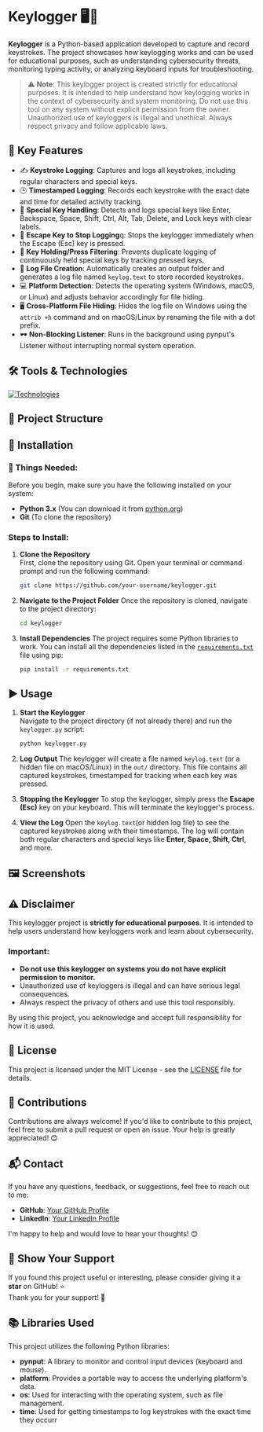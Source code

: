# Keylogger 🖥️🔑
**Keylogger** is a Python-based application developed to capture and record keystrokes. The project showcases how keylogging works and can be used for educational purposes, such as understanding cybersecurity threats, monitoring typing activity, or analyzing keyboard inputs for troubleshooting.

> ⚠️ **Note**: This keylogger project is created strictly for educational purposes. It is intended to help understand how keylogging works in the context of cybersecurity and system monitoring. Do not use this tool on any system without explicit permission from the owner. Unauthorized use of keyloggers is illegal and unethical. Always respect privacy and follow applicable laws.

## 🚀 Key Features
- ✍️ **Keystroke Logging**: Captures and logs all keystrokes, including regular characters and special keys.
- 🕒 **Timestamped Logging**: Records each keystroke with the exact date and time for detailed activity tracking.
- 🎯 **Special Key Handling**: Detects and logs special keys like Enter, Backspace, Space, Shift, Ctrl, Alt, Tab, Delete, and Lock keys with clear labels.
- 🛑 **Escape Key to Stop Logging**q: Stops the keylogger immediately when the Escape (Esc) key is pressed.
- 🔄 **Key Holding/Press Filtering**: Prevents duplicate logging of continuously held special keys by tracking pressed keys.
- 📁 **Log File Creation**: Automatically creates an output folder and generates a log file named `keylog.text` to store recorded keystrokes.
- 💻 **Platform Detection**: Detects the operating system (Windows, macOS, or Linux) and adjusts behavior accordingly for file hiding.
- 🖥️ **Cross-Platform File Hiding**: Hides the log file on Windows using the `attrib +h` command and on macOS/Linux by renaming the file with a dot prefix.
- 🕶️ **Non-Blocking Listener**: Runs in the background using pynput's Listener without interrupting normal system operation.

## 🛠️ Tools & Technologies
[![Technologies](https://skillicons.dev/icons?i=git,github,vscode,py,md,windows)](https://skillicons.dev)
## 📂 Project Structure
## 🔧 Installation
### 📝 Things Needed:
Before you begin, make sure you have the following installed on your system:
- **Python 3.x** (You can download it from [python.org](https://www.python.org/downloads/))
- **Git** (To clone the repository)

### Steps to Install:

1. **Clone the Repository**  
   First, clone the repository using Git. Open your terminal or command prompt and run the following command:
   
   ```bash
   git clone https://github.com/your-username/keylogger.git
   ```
2. **Navigate to the Project Folder**
   Once the repository is cloned, navigate to the project directory:

   ```bash
   cd keylogger
   ```
3. **Install Dependencies**
   The project requires some Python libraries to work. You can install all the dependencies listed in the [`requirements.txt`](./requirements.txt) file using pip:
   ```bash
   pip install -r requirements.txt
   ```
   
## ▶️ Usage
1. **Start the Keylogger**  
   Navigate to the project directory (if not already there) and run the `keylogger.py` script:
   ```bash
   python keylogger.py
   ```
2. **Log Output**
The keylogger will create a file named `keylog.text` (or a hidden file on macOS/Linux) in the `out/` directory. This file contains all captured keystrokes, timestamped for tracking when each key was pressed.

3. **Stopping the Keylogger**
To stop the keylogger, simply press the **Escape (Esc)** key on your keyboard. This will terminate the keylogger's process.

4. **View the Log**
Open the `keylog.text`(or hidden log file) to see the captured keystrokes along with their timestamps. The log will contain both regular characters and special keys like **Enter, Space, Shift, Ctrl**, and more.

## 🖼️ Screenshots

## ⚠️ Disclaimer

This keylogger project is **strictly for educational purposes**. It is intended to help users understand how keyloggers work and learn about cybersecurity. 

### Important:
- **Do not use this keylogger on systems you do not have explicit permission to monitor.**
- Unauthorized use of keyloggers is illegal and can have serious legal consequences.
- Always respect the privacy of others and use this tool responsibly.

By using this project, you acknowledge and accept full responsibility for how it is used.

## 📜 License
This project is licensed under the MIT License - see the [LICENSE](./LICENSE) file for details.

## 🤝 Contributions

Contributions are always welcome! If you'd like to contribute to this project, feel free to submit a pull request or open an issue. Your help is greatly appreciated! 😊

## 📬 Contact

If you have any questions, feedback, or suggestions, feel free to reach out to me:

- **GitHub**: [Your GitHub Profile](https://github.com/your-username)
- **LinkedIn**: [Your LinkedIn Profile](https://www.linkedin.com/in/your-linkedin-profile)

I'm happy to help and would love to hear your thoughts! 😊

## 🌟 Show Your Support

If you found this project useful or interesting, please consider giving it a **star** on GitHub! ⭐
<br>
Thank you for your support! 🙏

## 📚 Libraries Used

This project utilizes the following Python libraries:
- **pynput**: A library to monitor and control input devices (keyboard and mouse).
- **platform**: Provides a portable way to access the underlying platform's data.
- **os**: Used for interacting with the operating system, such as file management.
- **time**: Used for getting timestamps to log keystrokes with the exact time they occurr
